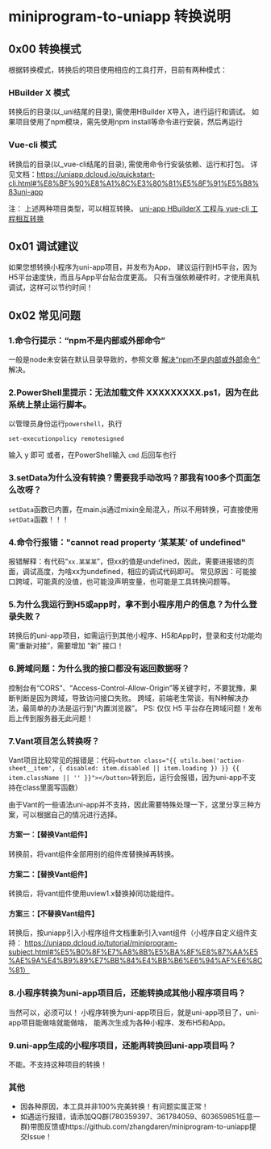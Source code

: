 # miniprogram-to-uniapp 转换说明

## 0x00 转换模式
根据转换模式，转换后的项目使用相应的工具打开，目前有两种模式：

### HBuilder X 模式
转换后的目录(以_uni结尾的目录), 需使用HBuilder X导入，进行运行和调试。
如果项目使用了npm模块，需先使用npm install等命令进行安装，然后再运行

### Vue-cli 模式
转换后的目录(以_vue-cli结尾的目录), 需使用命令行安装依赖、运行和打包。
详见文档：https://uniapp.dcloud.io/quickstart-cli.html#%E8%BF%90%E8%A1%8C%E3%80%81%E5%8F%91%E5%B8%83uni-app

注：
上述两种项目类型，可以相互转换。
[uni-app HBuilderX 工程与 vue-cli 工程相互转换](https://ask.dcloud.net.cn/article/35750)


## 0x01 调试建议
如果您想转换小程序为uni-app项目，并发布为App，
建议运行到H5平台，因为H5平台速度快，而且与App平台贴合度更高。
只有当强依赖硬件时，才使用真机调试，这样可以节约时间！


## 0x02 常见问题
### 1.命令行提示：“npm不是内部或外部命令”
一般是node未安装在默认目录导致的，参照文章 [解决“npm不是内部或外部命令“](https://www.cnblogs.com/ldq678/p/10291824.html) 解决。


### 2.PowerShell里提示：无法加载文件 XXXXXXXXX.ps1，因为在此系统上禁止运行脚本。
以管理员身份运行`powershell`，执行
```
set-executionpolicy remotesigned
```
输入 y 即可
或者，在PowerShell输入 `cmd` 后回车也行


### 3.setData为什么没有转换？需要我手动改吗？那我有100多个页面怎么改呀？
`setData`函数已内置，在main.js通过mixin全局混入，所以不用转换，可直接使用`setData`函数！！！


### 4.命令行报错："cannot read property ‘某某某’ of undefined"
报错解释：有代码“`xx.某某某`”，但xx的值是undefined，因此，需要进报错的页面，调试高度，为啥xx为undefined，相应的调试代码即可。
常见原因：可能接口跨域，可能真的没值，也可能没声明变量，也可能是工具转换问题等。


### 5.为什么我运行到H5或app时，拿不到小程序用户的信息？为什么登录失败？
转换后的uni-app项目，如需运行到其他小程序、H5和App时，登录和支付功能均需“重新对接”，需要增加 “新” 接口！


### 6.跨域问题：为什么我的接口都没有返回数据呀？
控制台有“CORS”、“Access-Control-Allow-Origin”等关键字时，不要犹豫，果断判断是因为跨域，导致访问接口失败。
跨域，前端老生常谈，有N种解决办法，最简单的办法是运行到“内置浏览器”。
PS: 仅仅 H5 平台存在跨域问题！发布后上传到服务器无此问题！


### 7.Vant项目怎么转换呀？

Vant项目比较常见的报错是：代码`<button class="{{ utils.bem('action-sheet__item', { disabled: item.disabled || item.loading }) }} {{ item.className || '' }}"></button>`转到后，运行会报错，因为uni-app不支持在class里面写函数）

由于Vant的一些语法uni-app并不支持，因此需要特殊处理一下，这里分享三种方案，可以根据自己的情况进行选择。

#### 方案一：【替换Vant组件】
转换前，将vant组件全部用别的组件库替换掉再转换。

#### 方案二：【替换Vant组件】
转换后，将vant组件使用uview1.x替换掉同功能组件。

#### 方案三：【不替换Vant组件】
转换后，按uniapp引入小程序组件文档重新引入vant组件（小程序自定义组件支持：
https://uniapp.dcloud.io/tutorial/miniprogram-subject.html#%E5%B0%8F%E7%A8%8B%E5%BA%8F%E8%87%AA%E5%AE%9A%E4%B9%89%E7%BB%84%E4%BB%B6%E6%94%AF%E6%8C%81）


### 8.小程序转换为uni-app项目后，还能转换成其他小程序项目吗？
当然可以，必须可以！
小程序转换为uni-app项目后，就是uni-app项目了，uni-app项目能做啥就能做啥，
能再次生成为各种小程序、发布H5和App。


### 9.uni-app生成的小程序项目，还能再转换回uni-app项目吗？
不能。不支持这种项目的转换！


### 其他
- 因各种原因，本工具并非100%完美转换！有问题实属正常！
- 如遇运行报错，请添加QQ群(780359397、361784059、603659851任意一群)带图反馈或https://github.com/zhangdaren/miniprogram-to-uniapp提交Issue！
